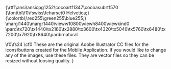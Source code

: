 {\rtf1\ansi\ansicpg1252\cocoartf1347\cocoasubrtf570
{\fonttbl\f0\fswiss\fcharset0 Helvetica;}
{\colortbl;\red255\green255\blue255;}
\margl1440\margr1440\vieww10800\viewh8400\viewkind0
\pard\tx720\tx1440\tx2160\tx2880\tx3600\tx4320\tx5040\tx5760\tx6480\tx7200\tx7920\tx8640\pardirnatural

\f0\fs24 \cf0 These are the original Adobe Illustrator CC files for the icons/buttons created for the Mobile Application. If you would like to change any of the images, use these files. They are vector files so they can be resized without loosing quality. }